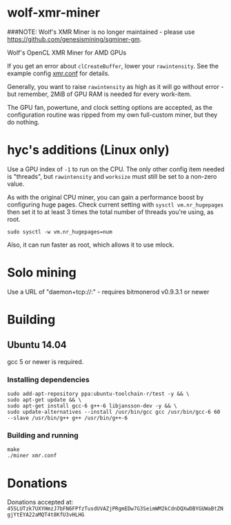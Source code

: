 # wolf-xmr-miner

###NOTE: Wolf's XMR Miner is no longer maintained - please use https://github.com/genesismining/sgminer-gm.

Wolf's OpenCL XMR Miner for AMD GPUs

If you get an error about `clCreateBuffer`, lower your `rawintensity`. See the example config [xmr.conf](xmr.conf) for details.

Generally, you want to raise `rawintensity` as high as it will go without error - but remember, 2MiB of GPU RAM is needed for every work-item.

The GPU fan, powertune, and clock setting options are accepted, as the configuration routine was ripped from my own full-custom miner, but they do nothing.

# hyc's additions (Linux only)

Use a GPU index of `-1` to run on the CPU. The only other config item needed is "threads",
but `rawintensity` and `worksize` must still be set to a non-zero value.

As with the original CPU miner, you can gain a performance boost by configuring huge pages.
Check current setting with `sysctl vm.nr_hugepages` then set it to at least 3 times the
total number of threads you're using, as root.

    sudo sysctl -w vm.nr_hugepages=num

Also, it can run faster as root, which allows it to use mlock.

# Solo mining

Use a URL of "daemon+tcp://<host>:<port>" - requires bitmonerod v0.9.3.1 or newer

# Building

## Ubuntu 14.04

gcc 5 or newer is required.

### Installing dependencies

```
sudo add-apt-repository ppa:ubuntu-toolchain-r/test -y && \
sudo apt-get update && \
sudo apt-get install gcc-6 g++-6 libjansson-dev -y && \
sudo update-alternatives --install /usr/bin/gcc gcc /usr/bin/gcc-6 60 --slave /usr/bin/g++ g++ /usr/bin/g++-6
```

### Building and running

```
make
./miner xmr.conf
```

# Donations

Donations accepted at: `45SLUTzk7UXYHmzJ7bFN6FPfzTusdUVAZjPRgmEDw7G3SeimWM2kCdnDQXwDBYGUWaBtZNgjYtEYA22aMQT4t8KfU3vHLHG`
